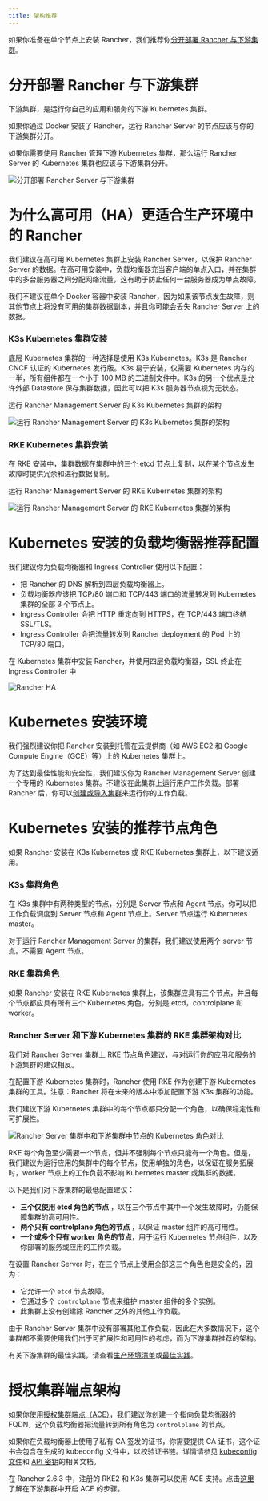 ```yaml
---
title: 架构推荐
---
```


如果你准备在单个节点上安装 Rancher，我们推荐你[分开部署 Rancher 与下游集群](#分开部署-rancher-与下游集群)。

# 分开部署 Rancher 与下游集群

下游集群，是运行你自己的应用和服务的下游 Kubernetes 集群。

如果你通过 Docker 安装了 Rancher，运行 Rancher Server 的节点应该与你的下游集群分开。

如果你需要使用 Rancher 管理下游 Kubernetes 集群，那么运行 Rancher Server 的 Kubernetes 集群也应该与下游集群分开。

![分开部署 Rancher Server 与下游集群](/img/rancher-architecture-separation-of-rancher-server.svg)

# 为什么高可用（HA）更适合生产环境中的 Rancher

我们建议在高可用 Kubernetes 集群上安装 Rancher Server，以保护 Rancher Server 的数据。在高可用安装中，负载均衡器充当客户端的单点入口，并在集群中的多台服务器之间分配网络流量，这有助于防止任何一台服务器成为单点故障。

我们不建议在单个 Docker 容器中安装 Rancher，因为如果该节点发生故障，则其他节点上将没有可用的集群数据副本，并且你可能会丢失 Rancher Server 上的数据。

### K3s Kubernetes 集群安装

底层 Kubernetes 集群的一种选择是使用 K3s Kubernetes。K3s 是 Rancher CNCF 认证的 Kubernetes 发行版。K3s 易于安装，仅需要 Kubernetes 内存的一半，所有组件都在一个小于 100 MB 的二进制文件中。K3s 的另一个优点是允许外部 Datastore 保存集群数据，因此可以把 K3s 服务器节点视为无状态。

<figcaption>运行 Rancher Management Server 的 K3s Kubernetes 集群的架构</figcaption>

![运行 Rancher Management Server 的 K3s Kubernetes 集群的架构](/img/k3s-server-storage.svg)

### RKE Kubernetes 集群安装

在 RKE 安装中，集群数据在集群中的三个 etcd 节点上复制，以在某个节点发生故障时提供冗余和进行数据复制。

<figcaption>运行 Rancher Management Server 的 RKE Kubernetes 集群的架构</figcaption>

![运行 Rancher Management Server 的 RKE Kubernetes 集群的架构](/img/rke-server-storage.svg)

# Kubernetes 安装的负载均衡器推荐配置

我们建议你为负载均衡器和 Ingress Controller 使用以下配置：

* 把 Rancher 的 DNS 解析到四层负载均衡器上。
* 负载均衡器应该把 TCP/80 端口和 TCP/443 端口的流量转发到 Kubernetes 集群的全部 3 个节点上。
* Ingress Controller 会把 HTTP 重定向到 HTTPS，在 TCP/443 端口终结 SSL/TLS。
* Ingress Controller 会把流量转发到 Rancher deployment 的 Pod 上的 TCP/80 端口。

<figcaption>在 Kubernetes 集群中安装 Rancher，并使用四层负载均衡器，SSL 终止在 Ingress Controller 中</figcaption>

![Rancher HA](/img/ha/rancher2ha.svg)

# Kubernetes 安装环境

我们强烈建议你把 Rancher 安装到托管在云提供商（如 AWS EC2 和 Google Compute Engine（GCE）等）上的 Kubernetes 集群上。

为了达到最佳性能和安全性，我们建议你为 Rancher Management Server 创建一个专用的 Kubernetes 集群。不建议在此集群上运行用户工作负载。部署 Rancher 后，你可以[创建或导入集群](../../pages-for-subheaders/kubernetes-clusters-in-rancher-setup.md)来运行你的工作负载。

# Kubernetes 安装的推荐节点角色

如果 Rancher 安装在 K3s Kubernetes 或 RKE Kubernetes 集群上，以下建议适用。

### K3s 集群角色

在 K3s 集群中有两种类型的节点，分别是 Server 节点和 Agent 节点。你可以把工作负载调度到 Server 节点和 Agent 节点上。Server 节点运行 Kubernetes master。

对于运行 Rancher Management Server 的集群，我们建议使用两个 server 节点。不需要 Agent 节点。

### RKE 集群角色

如果 Rancher 安装在 RKE Kubernetes 集群上，该集群应具有三个节点，并且每个节点都应具有所有三个 Kubernetes 角色，分别是 etcd，controlplane 和 worker。

### Rancher Server 和下游 Kubernetes 集群的 RKE 集群架构对比

我们对 Rancher Server 集群上 RKE 节点角色建议，与对运行你的应用和服务的下游集群的建议相反。

在配置下游 Kubernetes 集群时，Rancher 使用 RKE 作为创建下游 Kubernetes 集群的工具。注意：Rancher 将在未来的版本中添加配置下游 K3s 集群的功能。

我们建议下游 Kubernetes 集群中的每个节点都只分配一个角色，以确保稳定性和可扩展性。

![Rancher Server 集群中和下游集群中节点的 Kubernetes 角色对比](/img/rancher-architecture-node-roles.svg)

RKE 每个角色至少需要一个节点，但并不强制每个节点只能有一个角色。但是，我们建议为运行应用的集群中的每个节点，使用单独的角色，以保证在服务拓展时，worker 节点上的工作负载不影响 Kubernetes master 或集群的数据。

以下是我们对下游集群的最低配置建议：

- **三个仅使用 etcd 角色的节点** ，以在三个节点中其中一个发生故障时，仍能保障集群的高可用性。
- **两个只有 controlplane 角色的节点** ，以保证 master 组件的高可用性。
- **一个或多个只有 worker 角色的节点**，用于运行 Kubernetes 节点组件，以及你部署的服务或应用的工作负载。

在设置 Rancher Server 时，在三个节点上使用全部这三个角色也是安全的，因为：

* 它允许一个 `etcd` 节点故障。
* 它通过多个 `controlplane` 节点来维护 master 组件的多个实例。
* 此集群上没有创建除 Rancher 之外的其他工作负载。

由于 Rancher Server 集群中没有部署其他工作负载，因此在大多数情况下，这个集群都不需要使用我们出于可扩展性和可用性的考虑，而为下游集群推荐的架构。

有关下游集群的最佳实践，请查看[生产环境清单](../../pages-for-subheaders/checklist-for-production-ready-clusters.md)或[最佳实践](../../pages-for-subheaders/best-practices.md)。

# 授权集群端点架构

如果你使用[授权集群端点（ACE）](../../pages-for-subheaders/rancher-manager-architecture.md#4-授权集群端点)，我们建议你创建一个指向负载均衡器的 FQDN，这个负载均衡器把流量转到所有角色为 `controlplane` 的节点。

如果你在负载均衡器上使用了私有 CA 签发的证书，你需要提供 CA 证书，这个证书会包含在生成的 kubeconfig 文件中，以校验证书链。详情请参见 [kubeconfig 文件](../../how-to-guides/advanced-user-guides/manage-clusters/access-clusters/use-kubectl-and-kubeconfig.md)和 [API 密钥](../user-settings/api-keys.md#创建-api-密钥)的相关文档。

在 Rancher 2.6.3 中，注册的 RKE2 和 K3s 集群可以使用 ACE 支持。点击[这里](../../how-to-guides/new-user-guides/kubernetes-clusters-in-rancher-setup/register-existing-clusters.md#对-rke2-和-k3s-集群的授权集群端点支持)了解在下游集群中开启 ACE 的步骤。
